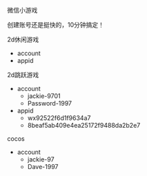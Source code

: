 微信小游戏

创建账号还是挺快的，10分钟搞定！



2d休闲游戏

- account
- appid



2d跳跃游戏

- account
  - jackie-9701
  - Password-1997
- appid
  - wx92522f6d1f9634a7
  - 8beaf5ab409e4ea25172f9488da2b2e7



cocos

- account
  - jackie-97
  - Dave-1997